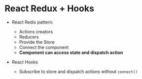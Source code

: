 # React Redux + Hooks

- React Redix pattern:

  - Actions creators
  - Reducers
  - Provide the Store
  - Connect the component
  - **Component can access state and dispatch action**

- React Hooks
  - Subscribe to store and dispatch actions without `connect()`
